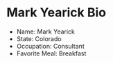 # Mark Yearick Bio
- Name: Mark Yearick
- State: Colorado
- Occupation: Consultant
- Favorite Meal: Breakfast
